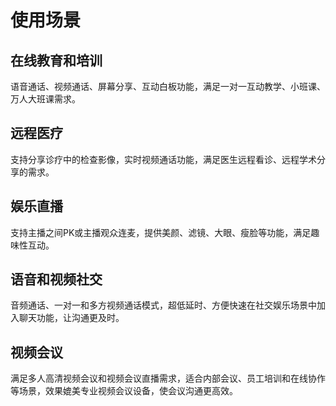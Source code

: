 

# 使用场景

## 在线教育和培训

语音通话、视频通话、屏幕分享、互动白板功能，满足一对一互动教学、小班课、万人大班课需求。

## 远程医疗

支持分享诊疗中的检查影像，实时视频通话功能，满足医生远程看诊、远程学术分享的需求。

## 娱乐直播

支持主播之间PK或主播观众连麦，提供美颜、滤镜、大眼、瘦脸等功能，满足趣味性互动。

## 语音和视频社交

音频通话、一对一和多方视频通话模式，超低延时、方便快速在社交娱乐场景中加入聊天功能，让沟通更及时。

## 视频会议

满足多人高清视频会议和视频会议直播需求，适合内部会议、员工培训和在线协作等场景，效果媲美专业视频会议设备，使会议沟通更高效。


